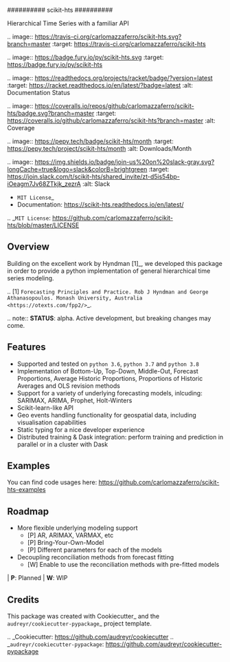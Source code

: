 ##########
scikit-hts
##########

Hierarchical Time Series with a familiar API


.. image:: https://travis-ci.org/carlomazzaferro/scikit-hts.svg?branch=master
    :target: https://travis-ci.org/carlomazzaferro/scikit-hts

.. image:: https://badge.fury.io/py/scikit-hts.svg
    :target: https://badge.fury.io/py/scikit-hts

.. image:: https://readthedocs.org/projects/racket/badge/?version=latest
    :target: https://racket.readthedocs.io/en/latest/?badge=latest
    :alt: Documentation Status
                
.. image:: https://coveralls.io/repos/github/carlomazzaferro/scikit-hts/badge.svg?branch=master
    :target: https://coveralls.io/github/carlomazzaferro/scikit-hts?branch=master
    :alt: Coverage

.. image:: https://pepy.tech/badge/scikit-hts/month
     :target: https://pepy.tech/project/scikit-hts/month
     :alt: Downloads/Month

.. image:: https://img.shields.io/badge/join-us%20on%20slack-gray.svg?longCache=true&logo=slack&colorB=brightgreen
    :target: https://join.slack.com/t/scikit-hts/shared_invite/zt-d5is54bp-iOeagm7Jv68ZTkjk_zezrA
    :alt: Slack


* `MIT License`_
* Documentation: https://scikit-hts.readthedocs.io/en/latest/

.. _`MIT License`: https://github.com/carlomazzaferro/scikit-hts/blob/master/LICENSE

Overview
--------

Building on the excellent work by Hyndman [1]_, we developed this package in order to provide a python implementation
of general hierarchical time series modeling.


.. [1] `Forecasting Principles and Practice. Rob J Hyndman and George Athanasopoulos. Monash University, Australia <https://otexts.com/fpp2/>`_.

.. note:: **STATUS**: alpha. Active development, but breaking changes may come.


Features
--------

* Supported and tested on ``python 3.6``, ``python 3.7`` and ``python 3.8``
* Implementation of Bottom-Up, Top-Down, Middle-Out, Forecast Proportions, Average Historic Proportions,
  Proportions of Historic Averages and OLS revision methods
* Support for a variety of underlying forecasting models, inlcuding: SARIMAX, ARIMA, Prophet, Holt-Winters
* Scikit-learn-like API
* Geo events handling functionality for geospatial data, including visualisation capabilities
* Static typing for a nice developer experience
* Distributed training & Dask integration: perform training and prediction in parallel or in a cluster with Dask

Examples
--------

You can find code usages here: https://github.com/carlomazzaferro/scikit-hts-examples

Roadmap
-------

* More flexible underlying modeling support
    * [P] AR, ARIMAX, VARMAX, etc
    * [P] Bring-Your-Own-Model
    * [P] Different parameters for each of the models
* Decoupling reconciliation methods from forecast fitting
    * [W] Enable to use the reconciliation methods with pre-fitted models

| **P**: Planned
| **W**: WIP

Credits
-------

This package was created with Cookiecutter_ and the `audreyr/cookiecutter-pypackage`_ project template.

.. _Cookiecutter: https://github.com/audreyr/cookiecutter
.. _`audreyr/cookiecutter-pypackage`: https://github.com/audreyr/cookiecutter-pypackage

